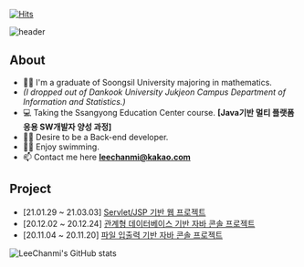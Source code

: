 
  [![Hits](https://hits.seeyoufarm.com/api/count/incr/badge.svg?url=https%3A%2F%2Fgithub.com%2Fiamleechanmi&count_bg=%239055A2&title_bg=%235C196B&icon=android.svg&icon_color=%23FFFFF3&title=hits&edge_flat=false)](https://hits.seeyoufarm.com)

![header](https://capsule-render.vercel.app/api?type=rect&color=gradient&height=50&section=header&text=Hi%20there👋%20I'm%20Lee%20Chanmi&fontSize=20)
## About
- 👩‍🎓 I'm a graduate of Soongsil University majoring in mathematics. 
- *(I dropped out of Dankook University Jukjeon Campus Department of Information and Statistics.)*
- 💻 Taking the Ssangyong Education Center course. **[Java기반 멀티 플랫폼 응용 SW개발자 양성 과정]**
- 👩‍💻 Desire to be a Back-end developer.
- 🏊‍♀ Enjoy swimming. 
- 📫  Contact me here **leechanmi@kakao.com**

## Project
- [21.01.29 ~ 21.03.03] [Servlet/JSP 기반 웹 프로젝트](http://localhost:8090/living/group/notice.action)
- [20.12.02 ~ 20.12.24] [관계형 데이터베이스 기반 자바 콘솔 프로젝트](https://github.com/iamleechanmi/eduCenterTeamProject)
- [20.11.04 ~ 20.11.20] [파일 입출력 기반 자바 콘솔 프로젝트](https://github.com/iamleechanmi/usedGardenTeamProject)

![LeeChanmi's GitHub stats](https://github-readme-stats.vercel.app/api?username=iamleechanmi&theme=graywhite&show_icons=true)

<!--
**iamleechanmi/iamleechanmi** is a ✨ _special_ ✨ repository because its `README.md` (this file) appears on your GitHub profile
- 🔭 I’m currently working on ...
- 🌱 I’m currently learning ...
- 👯 I’m looking to collaborate on ...
- 🤔 I’m looking for help with ...
- 💬 Ask me about ...
- 📫 How to reach me: ...
- 😄 Pronouns: ...
- ⚡ Fun fact: ...
-->
